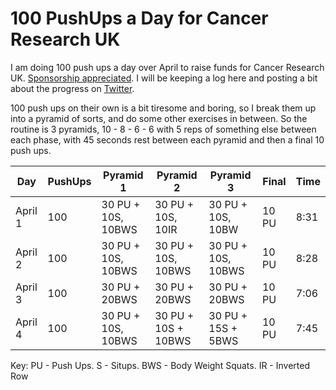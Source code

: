 # 100 PushUps a Day for Cancer Research UK

I am doing 100 push ups a day over April to raise funds for Cancer Research UK. [Sponsorship appreciated](https://fundraise.cancerresearchuk.org/page/fintans-giving-page-6). I will be keeping a log here and posting a bit about the progress on [Twitter](https://twitter.com/fintanr).

100 push ups on their own is a bit tiresome and boring, so I break them up into a pyramid of sorts, and do some other exercises in between. 
So the routine is 3 pyramids, 10 - 8 - 6 - 6 with 5 reps of something else between each phase, with 45 seconds rest between each pyramid and then a final 10 push ups. 

| Day | PushUps| Pyramid 1 | Pyramid 2 | Pyramid 3 | Final | Time |
|--|--|--|--|--|--|--|
|April 1|100| 30 PU + 10S, 10BWS| 30 PU + 10S, 10IR | 30 PU + 10S, 10BW| 10 PU | 8:31 |
|April 2|100| 30 PU + 10S, 10BWS| 30 PU + 10S, 10BWS| 30 PU + 10S, 10BWS| 10 PU | 8:28 |
|April 3|100| 30 PU + 20BWS | 30 PU + 20BWS | 30 PU + 20BWS | 10 PU | 7:06 |
|April 4|100| 30 PU + 10S, 10BWS | 30 PU + 10S + 10BWS | 30 PU + 15S + 5BWS | 10 PU | 7:45 |


Key: PU - Push Ups. S - Situps. BWS - Body Weight Squats. IR - Inverted Row
